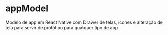 # appModel
Modelo de app em React Native com Drawer de telas, icones e alteração de tela para servir de protótipo para qualquer tipo de app
